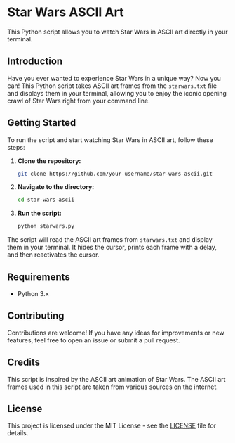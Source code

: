 # Star Wars ASCII Art

This Python script allows you to watch Star Wars in ASCII art directly in your terminal.

## Introduction

Have you ever wanted to experience Star Wars in a unique way? Now you can! This Python script takes ASCII art frames from the `starwars.txt` file and displays them in your terminal, allowing you to enjoy the iconic opening crawl of Star Wars right from your command line.

## Getting Started

To run the script and start watching Star Wars in ASCII art, follow these steps:

1. **Clone the repository:**

   ```bash
   git clone https://github.com/your-username/star-wars-ascii.git
   ```

2. **Navigate to the directory:**

   ```bash
   cd star-wars-ascii
   ```

3. **Run the script:**

   ```bash
   python starwars.py
   ```

The script will read the ASCII art frames from `starwars.txt` and display them in your terminal. It hides the cursor, prints each frame with a delay, and then reactivates the cursor.

## Requirements

- Python 3.x

## Contributing

Contributions are welcome! If you have any ideas for improvements or new features, feel free to open an issue or submit a pull request.

## Credits

This script is inspired by the ASCII art animation of Star Wars. The ASCII art frames used in this script are taken from various sources on the internet.

## License

This project is licensed under the MIT License - see the [LICENSE](LICENSE) file for details.
